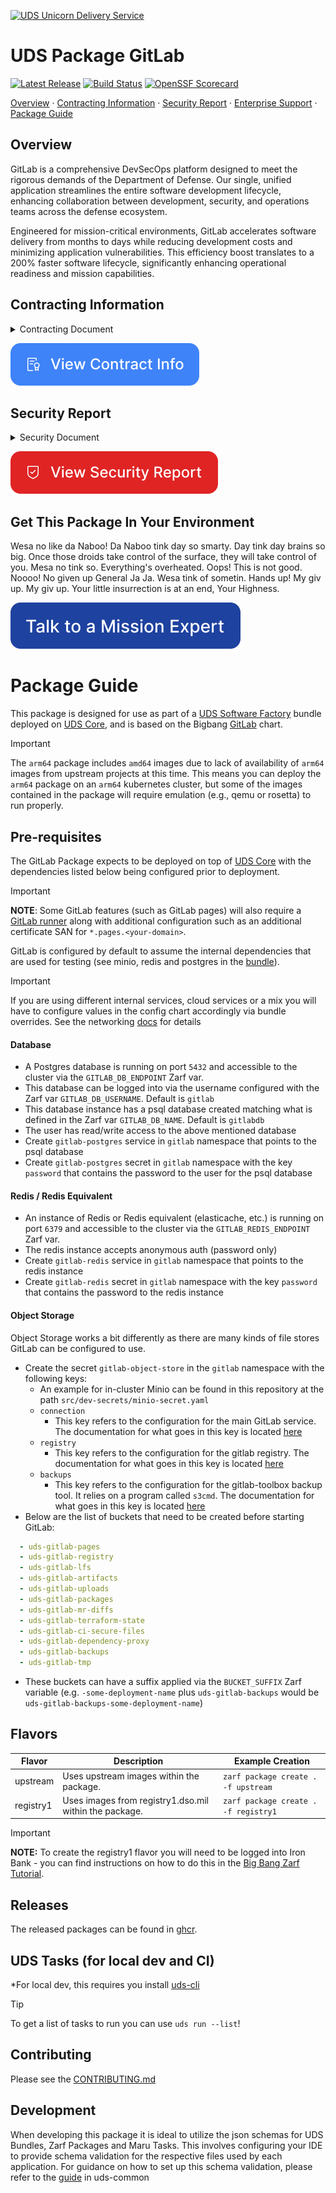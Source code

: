 <a href="../README.md"><img width="200" alt="UDS Unicorn Delivery Service" src="https://github.com/defenseunicorns/uds-marketplace/assets/1349336/52deb6da-bef5-4501-8d97-e8a63b10dbc9"></a>

# UDS Package GitLab

[![Latest Release](https://img.shields.io/github/v/release/defenseunicorns/uds-package-gitlab)](https://github.com/defenseunicorns/uds-package-gitlab/releases)
[![Build Status](https://img.shields.io/github/actions/workflow/status/defenseunicorns/uds-package-gitlab/tag-and-release.yaml)](https://github.com/defenseunicorns/uds-package-gitlab/actions/workflows/tag-and-release.yaml)
[![OpenSSF Scorecard](https://api.securityscorecards.dev/projects/github.com/defenseunicorns/uds-package-gitlab/badge)](https://api.securityscorecards.dev/projects/github.com/defenseunicorns/uds-package-gitlab)

[Overview](#overview) ·
[Contracting Information](#contracting-information) ·
[Security Report](#security-report) ·
[Enterprise Support](#get-this-package-in-your-environment) ·
[Package Guide](#package-guide)

## Overview

GitLab is a comprehensive DevSecOps platform designed to meet the rigorous demands of the Department of Defense. Our single, unified application streamlines the entire software development lifecycle, enhancing collaboration between development, security, and operations teams across the defense ecosystem.

Engineered for mission-critical environments, GitLab accelerates software delivery from months to days while reducing development costs and minimizing application vulnerabilities. This efficiency boost translates to a 200% faster software lifecycle, significantly enhancing operational readiness and mission capabilities.

## Contracting Information

<details><summary>Contracting Document</summary>

```txt
DoD Contracting Information
Application Name: [Insert Application Name]
Vendor: [Insert Vendor Name]
Contract Vehicle: [e.g., GSA Schedule, SEWP, Other]
Contract Number: [Insert Contract Number]
CAGE Code: [Insert Commercial and Government Entity Code]
NAICS Code: [Insert North American Industry Classification System Code]
Product Service Code (PSC): [Insert PSC]
Security Clearance Level: [e.g., Unclassified, Secret, Top Secret]
Authority to Operate (ATO) Status: [e.g., Approved, Pending, In Process]
Compliance:
NIST 800-53: [Yes/No]
CMMC Level: [Insert Level]
FedRAMP: [Yes/No - If yes, specify level]
Pricing Model: [e.g., Per User, Per Instance, Enterprise]
Small Business Status: [e.g., Small Business, Woman-Owned, Veteran-Owned, etc.]
Delivery Timeline: [Insert estimated delivery time]
POC for Contracting:
Name: [Insert Name]
Email: [Insert Email]
Phone: [Insert Phone Number]
Additional Notes: [Any other relevant contracting information]
```

</details>

[![Contracting Info](img/contract-info-tall.svg)](./placeholders/contracting-placeholder.md)

## Security Report

<details><summary>Security Document</summary>

```txt
DoD Security Report Information
Application Name: [Insert Application Name]
Version: [Insert Version Number]
Last Security Assessment Date: [MM/DD/YYYY]
Security Classification: [e.g., Unclassified, Secret, Top Secret]
Authority to Operate (ATO) Status:
Status: [e.g., Full ATO, Interim ATO, In Process]
Issuing Organization: [e.g., DoD Component]
Expiration Date: [MM/DD/YYYY]
Compliance Status:
NIST 800-53 Rev 5: [Compliant/Non-Compliant]
DISA STIG: [Compliant/Non-Compliant]
CMMC Level: [Insert Level]
FedRAMP: [Authorization level, if applicable]
Vulnerability Assessment:
Total Vulnerabilities: [Number]
Critical: [Number]
High: [Number]
Medium: [Number]
Low: [Number]
Penetration Test Results:
Date of Last Test: [MM/DD/YYYY]
Overall Risk Rating: [e.g., Low, Medium, High]
Key Findings: [Brief summary]
Encryption:
Data at Rest: [Algorithm and strength]
Data in Transit: [Protocol and strength]
Access Control:
Authentication Method: [e.g., CAC, 2FA, MFA]
Role-Based Access Control: [Yes/No]
Continuous Monitoring:
Real-time Threat Detection: [Yes/No]
Automated Vulnerability Scanning: [Frequency]
Incident Response Plan: [Yes/No]
Supply Chain Risk Management:
SCRM Plan: [Yes/No]
Third-Party Dependencies Assessed: [Yes/No]
Additional Security Features: [List any other relevant security features]
POC for Security Inquiries:
Name: [Insert Name]
Email: [Insert Email]
Phone: [Insert Phone Number]
Date of Report: [MM/DD/YYYY]
```

</details>

[![Security Package](img/security-report-tall.svg)](./placeholders/security-placeholder.md)

## Get This Package In Your Environment

Wesa no like da Naboo! Da Naboo tink day so smarty. Day tink day brains so big. Once those droids take control of the surface, they will take control of you. Mesa no tink so.
Everything's overheated. Oops! This is not good. Noooo! No given up General Ja Ja. Wesa tink of sometin. Hands up! My giv up. My giv up. Your little insurrection is at an end, Your Highness.

[![Talk to a Mission Expert](img/talk.svg)](./placeholders/support-placeholder.md)

# Package Guide

This package is designed for use as part of a [UDS Software Factory](https://github.com/defenseunicorns/uds-software-factory) bundle deployed on [UDS Core](https://github.com/defenseunicorns/uds-core), and is based on the Bigbang [GitLab](https://repo1.dso.mil/big-bang/product/packages/gitlab) chart.

> [!IMPORTANT]  
> The `arm64` package includes `amd64` images due to lack of availability of `arm64` images from upstream projects at this time. This means you can deploy the `arm64` package on an `arm64` kubernetes cluster, but some of the images contained in the package will require emulation (e.g., qemu or rosetta) to run properly.

## Pre-requisites

The GitLab Package expects to be deployed on top of [UDS Core](https://github.com/defenseunicorns/uds-core) with the dependencies listed below being configured prior to deployment.

> [!IMPORTANT]
> **NOTE**: Some GitLab features (such as GitLab pages) will also require a [GitLab runner](https://github.com/defenseunicorns/uds-package-gitlab-runner) along with additional configuration such as an additional certificate SAN for `*.pages.<your-domain>`.

GitLab is configured by default to assume the internal dependencies that are used for testing (see minio, redis and postgres in the [bundle](bundle/uds-bundle.yaml)).

> [!IMPORTANT]
> If you are using different internal services, cloud services or a mix you will have to configure values in the config chart accordingly via bundle overrides. See the networking [docs](docs/networking.md) for details

#### Database

- A Postgres database is running on port `5432` and accessible to the cluster via the `GITLAB_DB_ENDPOINT` Zarf var.
- This database can be logged into via the username configured with the Zarf var `GITLAB_DB_USERNAME`. Default is `gitlab`
- This database instance has a psql database created matching what is defined in the Zarf var `GITLAB_DB_NAME`. Default is `gitlabdb`
- The user has read/write access to the above mentioned database
- Create `gitlab-postgres` service in `gitlab` namespace that points to the psql database
- Create `gitlab-postgres` secret in `gitlab` namespace with the key `password` that contains the password to the user for the psql database

#### Redis / Redis Equivalent

- An instance of Redis or Redis equivalent (elasticache, etc.) is running on port `6379` and accessible to the cluster via the `GITLAB_REDIS_ENDPOINT` Zarf var.
- The redis instance accepts anonymous auth (password only)
- Create `gitlab-redis` service in `gitlab` namespace that points to the redis instance
- Create `gitlab-redis` secret in `gitlab` namespace with the key `password` that contains the password to the redis instance

#### Object Storage

Object Storage works a bit differently as there are many kinds of file stores GitLab can be configured to use.

- Create the secret `gitlab-object-store` in the `gitlab` namespace with the following keys:
  - An example for in-cluster Minio can be found in this repository at the path `src/dev-secrets/minio-secret.yaml`
  - `connection`
    - This key refers to the configuration for the main GitLab service. The documentation for what goes in this key is located [here](https://docs.gitlab.com/16.0/ee/administration/object_storage.html#configure-the-connection-settings)
  - `registry`
    - This key refers to the configuration for the gitlab registry. The documentation for what goes in this key is located [here](https://docs.docker.com/registry/configuration/#storage)
  - `backups`
    - This key refers to the configuration for the gitlab-toolbox backup tool. It relies on a program called `s3cmd`. The documentation for what goes in this key is located [here](https://s3tools.org/kb/item14.htm)
- Below are the list of buckets that need to be created before starting GitLab:

```yaml
  - uds-gitlab-pages
  - uds-gitlab-registry
  - uds-gitlab-lfs
  - uds-gitlab-artifacts
  - uds-gitlab-uploads
  - uds-gitlab-packages
  - uds-gitlab-mr-diffs
  - uds-gitlab-terraform-state
  - uds-gitlab-ci-secure-files
  - uds-gitlab-dependency-proxy
  - uds-gitlab-backups
  - uds-gitlab-tmp
```

- These buckets can have a suffix applied via the `BUCKET_SUFFIX` Zarf variable (e.g. `-some-deployment-name` plus `uds-gitlab-backups` would be `uds-gitlab-backups-some-deployment-name`)



## Flavors

| Flavor | Description | Example Creation |
| ------ | ----------- | ---------------- |
| upstream | Uses upstream images within the package. | `zarf package create . -f upstream` |
| registry1 | Uses images from registry1.dso.mil within the package. | `zarf package create . -f registry1` |

> [!IMPORTANT]
> **NOTE:** To create the registry1 flavor you will need to be logged into Iron Bank - you can find instructions on how to do this in the [Big Bang Zarf Tutorial](https://docs.zarf.dev/tutorials/6-big-bang/#setup).

## Releases

The released packages can be found in [ghcr](https://github.com/defenseunicorns/uds-package-gitlab/pkgs/container/packages%2Fuds%2Fgitlab).

## UDS Tasks (for local dev and CI)

*For local dev, this requires you install [uds-cli](https://github.com/defenseunicorns/uds-cli?tab=readme-ov-file#install)

> [!TIP]
> To get a list of tasks to run you can use `uds run --list`!

## Contributing

Please see the [CONTRIBUTING.md](./CONTRIBUTING.md)

## Development

When developing this package it is ideal to utilize the json schemas for UDS Bundles, Zarf Packages and Maru Tasks. This involves configuring your IDE to provide schema validation for the respective files used by each application. For guidance on how to set up this schema validation, please refer to the [guide](https://github.com/defenseunicorns/uds-common/blob/main/docs/development-ide-configuration.md) in uds-common
